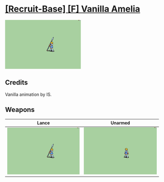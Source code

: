 # [\[Recruit-Base\] \[F\] Vanilla Amelia](./)

<img src="./2.%20Lance/Lance_000.png" alt="[Recruit-Base] [F] Vanilla Amelia standing" />

## Credits

Vanilla animation by IS.

## Weapons


|Lance |Unarmed |
|  :---: | :---: |
| <img alt="Lance animation" src="./2.%20Lance/Lance.gif" /> | <img alt="Unarmed animation" src="./8.%20Unarmed/Unarmed.gif" /> |
